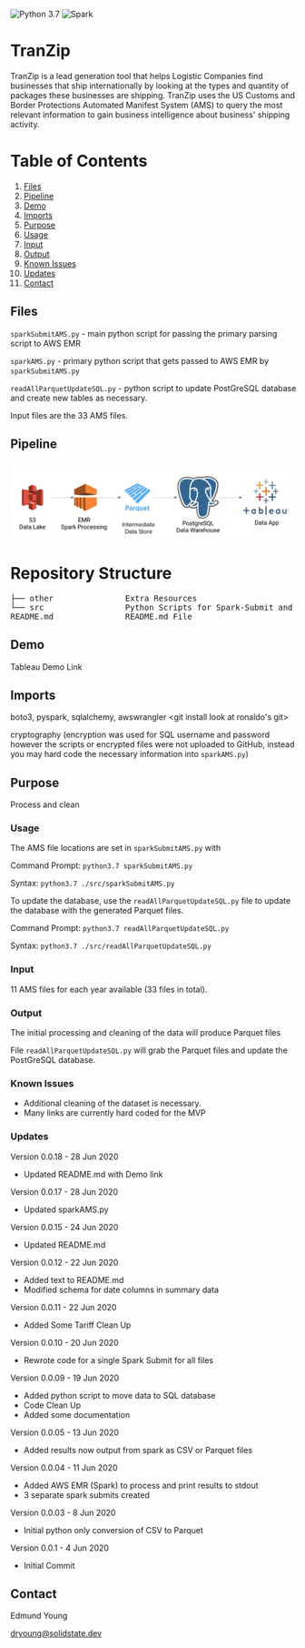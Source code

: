 ![Python 3.7](https://img.shields.io/badge/python-3.7-blue.svg)
![Spark](https://img.shields.io/badge/Spark-2.4.5-green)

# TranZip 
TranZip is a lead generation tool that helps Logistic Companies find businesses that ship internationally by looking at 
the types and quantity of packages these businesses are shipping. TranZip uses the US Customs and Border Protections 
Automated Manifest System (AMS) to query the most relevant information to gain business intelligence about business' 
shipping activity. 

# Table of Contents
1. [Files](README.md#Files)
2. [Pipeline](README.md#Pipeline)
2. [Demo](README.md#Demo)
3. [Imports](README.md#Imports)
2. [Purpose](README.md#Purpose)
2. [Usage](README.md#Usage)
2. [Input](README.md#Input)
2. [Output](README.md#Output)
2. [Known Issues](README.md#Known-Issues)
2. [Updates](README.md#Updates)
2. [Contact](README.md#Contact)

## Files
`sparkSubmitAMS.py` - main python script for passing the primary parsing script to AWS EMR

`sparkAMS.py` - primary python script that gets passed to AWS EMR by `sparkSubmitAMS.py`

`readAllParquetUpdateSQL.py` - python script to update PostGreSQL database and create new tables as necessary.

Input files are the 33 AMS files.
## Pipeline
![TranZip Pipeline](other/pipeline.png)
# Repository Structure
<pre>
├── other               Extra Resources
└── src                 Python Scripts for Spark-Submit and moving data to PostGreSQL
README.md               README.md File
</pre>

## Demo
<a link="https://public.tableau.com/profile/ed.young7938#!/vizhome/AMS2020B/BusinessesDashboard">Tableau Demo Link</a>

## Imports
boto3, pyspark, sqlalchemy, awswrangler 
<installation instructions for imports>
<push to dev instead>
<git install look at ronaldo's git>

cryptography (encryption was used for SQL username and password however the scripts or encrypted files were not uploaded to GitHub, instead you may hard code the necessary information into `sparkAMS.py`)

## Purpose
Process and clean

### Usage
The AMS file locations are set in `sparkSubmitAMS.py` with 

Command Prompt:
`python3.7 sparkSubmitAMS.py`

Syntax:
`python3.7 ./src/sparkSubmitAMS.py`

To update the database, use the `readAllParquetUpdateSQL.py` file to update the database with the generated Parquet files. 

Command Prompt:
`python3.7 readAllParquetUpdateSQL.py`

Syntax:
`python3.7 ./src/readAllParquetUpdateSQL.py`

### Input
11 AMS files for each year available (33 files in total).

### Output
The initial processing and cleaning of the data will produce Parquet files

File `readAllParquetUpdateSQL.py` will grab the Parquet files and update the PostGreSQL database. 


### Known Issues
- Additional cleaning of the dataset is necessary. 
- Many links are currently hard coded for the MVP

### Updates
Version 0.0.18 - 28 Jun 2020
- Updated README.md with Demo link

Version 0.0.17 - 28 Jun 2020
- Updated sparkAMS.py 

Version 0.0.15 - 24 Jun 2020
- Updated README.md

Version 0.0.12 - 22 Jun 2020
- Added text to README.md
- Modified schema for date columns in summary data

Version 0.0.11 - 22 Jun 2020
- Added Some Tariff Clean Up

Version 0.0.10 - 20 Jun 2020
- Rewrote code for a single Spark Submit for all files

Version 0.0.09 - 19 Jun 2020
- Added python script to move data to SQL database
- Code Clean Up
- Added some documentation

Version 0.0.05 - 13 Jun 2020
- Added results now output from spark as CSV or Parquet files

Version 0.0.04 - 11 Jun 2020
- Added AWS EMR (Spark) to process and print results to stdout
- 3 separate spark submits created

Version 0.0.03 - 8 Jun 2020
- Initial python only conversion of CSV to Parquet

Version 0.0.1 - 4 Jun 2020
- Initial Commit

## Contact
Edmund Young

dryoung@solidstate.dev
